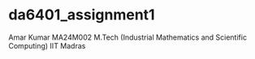 # da6401_assignment1
Amar Kumar 
MA24M002
M.Tech (Industrial Mathematics and Scientific Computing)
IIT Madras

